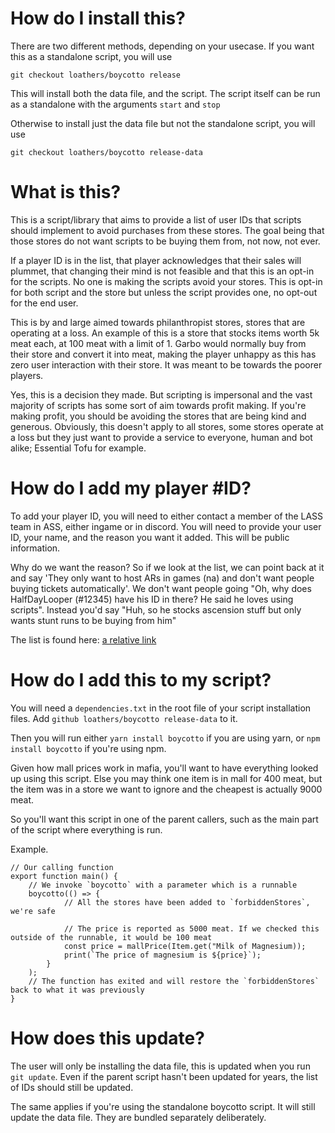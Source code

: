# How do I install this?

There are two different methods, depending on your usecase.
If you want this as a standalone script, you will use

`git checkout loathers/boycotto release`

This will install both the data file, and the script. The script itself can be run as a standalone with the arguments `start` and `stop`

Otherwise to install just the data file but not the standalone script, you will use

`git checkout loathers/boycotto release-data`

# What is this?

This is a script/library that aims to provide a list of user IDs that scripts should implement to avoid purchases from these stores.
The goal being that those stores do not want scripts to be buying them from, not now, not ever.

If a player ID is in the list, that player acknowledges that their sales will plummet, that changing their mind is not feasible and that this is an opt-in for the scripts. No one is making the scripts avoid your stores. This is opt-in for both script and the store but unless the script provides one, no opt-out for the end user.

This is by and large aimed towards philanthropist stores, stores that are operating at a loss. An example of this is a store that stocks items worth 5k meat each, at 100 meat with a limit of 1. Garbo would normally buy from their store and convert it into meat, making the player unhappy as this has zero user interaction with their store. It was meant to be towards the poorer players.

Yes, this is a decision they made. But scripting is impersonal and the vast majority of scripts has some sort of aim towards profit making. If you're making profit, you should be avoiding the stores that are being kind and generous.
Obviously, this doesn't apply to all stores, some stores operate at a loss but they just want to provide a service to everyone, human and bot alike; Essential Tofu for example.

# How do I add my player #ID?

To add your player ID, you will need to either contact a member of the LASS team in ASS, either ingame or in discord.
You will need to provide your user ID, your name, and the reason you want it added. This will be public information.

Why do we want the reason? So if we look at the list, we can point back at it and say 'They only want to host ARs in games (na) and don't want people buying tickets automatically'.
We don't want people going "Oh, why does HalfDayLooper (#12345) have his ID in there? He said he loves using scripts". Instead you'd say "Huh, so he stocks ascension stuff but only wants stunt runs to be buying from him"

The list is found here: [a relative link](mafia/data/boycotto_stores.txt)

# How do I add this to my script?

You will need a `dependencies.txt` in the root file of your script installation files. Add `github loathers/boycotto release-data` to it.

Then you will run either `yarn install boycotto` if you are using yarn, or `npm install boycotto` if you're using npm.

Given how mall prices work in mafia, you'll want to have everything looked up using this script. Else you may think one item is in mall for 400 meat, but the item was in a store we want to ignore and the cheapest is actually 9000 meat.

So you'll want this script in one of the parent callers, such as the main part of the script where everything is run.

Example.

```
// Our calling function
export function main() {
    // We invoke `boycotto` with a parameter which is a runnable
    boycotto(() => {
            // All the stores have been added to `forbiddenStores`, we're safe

            // The price is reported as 5000 meat. If we checked this outside of the runnable, it would be 100 meat
            const price = mallPrice(Item.get("Milk of Magnesium));
            print(`The price of magnesium is ${price}`);
        }
    );
    // The function has exited and will restore the `forbiddenStores` back to what it was previously
}
```

# How does this update?

The user will only be installing the data file, this is updated when you run `git update`.
Even if the parent script hasn't been updated for years, the list of IDs should still be updated.

The same applies if you're using the standalone boycotto script. It will still update the data file. They are bundled separately deliberately.
